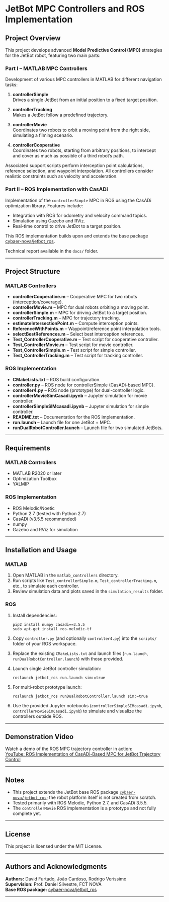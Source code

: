 # JetBot MPC Controllers and ROS Implementation

## Project Overview

This project develops advanced **Model Predictive Control (MPC)** strategies for the JetBot robot, featuring two main parts:

### Part I – MATLAB MPC Controllers
Development of various MPC controllers in MATLAB for different navigation tasks:

1. **controllerSimple**  
   Drives a single JetBot from an initial position to a fixed target position.

2. **controllerTracking**  
   Makes a JetBot follow a predefined trajectory.

3. **controllerMovie**  
   Coordinates two robots to orbit a moving point from the right side, simulating a filming scenario.

4. **controllerCooperative**  
   Coordinates two robots, starting from arbitrary positions, to intercept and cover as much as possible of a third robot’s path.

Associated support scripts perform interception point calculations, reference selection, and waypoint interpolation. All controllers consider realistic constraints such as velocity and acceleration.

### Part II – ROS Implementation with CasADi
Implementation of the `controllerSimple` MPC in ROS using the CasADi optimization library. Features include:

- Integration with ROS for odometry and velocity command topics.  
- Simulation using Gazebo and RViz.  
- Real-time control to drive JetBot to a target position.

This ROS implementation builds upon and extends the base package [cybaer-nova/jetbot_ros](https://github.com/cybaer-nova/jetbot_ros).

Technical report available in the `docs/` folder.

---

## Project Structure

### MATLAB Controllers

- **controllerCooperative.m** – Cooperative MPC for two robots (interception/coverage).
- **controllerMovie.m** – MPC for dual robots orbiting a moving point.
- **controllerSimple.m** – MPC for driving JetBot to a target position.
- **controllerTracking.m** – MPC for trajectory tracking.
- **estimateIntersectionPoint.m** – Compute interception points.
- **ReferenceWithPoints.m** – Waypoint/reference point interpolation tools.
- **selectBestReferences.m** – Select best interception references.
- **Test_ControllerCooperative.m** – Test script for cooperative controller.
- **Test_ControllerMovie.m** – Test script for movie controller.
- **Test_ControllerSimple.m** – Test script for simple controller.
- **Test_ControllerTracking.m** – Test script for tracking controller.

### ROS Implementation

- **CMakeLists.txt** – ROS build configuration.
- **controller.py** – ROS node for controllerSimple (CasADi-based MPC).
- **controller4.py** – ROS node (prototype) for dual-controller logic.
- **controllerMovieSimCasadi.ipynb** – Jupyter simulation for movie controller.
- **controllerSimpleSIMcasadi.ipynb** – Jupyter simulation for simple controller.
- **README.txt** – Documentation for the ROS implementation.
- **run.launch** – Launch file for one JetBot + MPC.
- **runDualRobotController.launch** – Launch file for two simulated JetBots.


---

## Requirements

### MATLAB Controllers
- MATLAB R2020 or later  
- Optimization Toolbox  
- YALMIP 

### ROS Implementation
- ROS Melodic/Noetic  
- Python 2.7 (tested with Python 2.7)  
- CasADi (v3.5.5 recommended)  
- numpy  
- Gazebo and RViz for simulation

---

## Installation and Usage

### MATLAB

1. Open MATLAB in the `matlab_controllers` directory.  
2. Run scripts like `Test_controllerSimple.m`, `Test_controllerTracking.m`, etc., to simulate each controller.  
3. Review simulation data and plots saved in the `simulation_results` folder.

### ROS

1. Install dependencies:
    ```
    pip2 install numpy casadi==3.5.5
    sudo apt-get install ros-melodic-tf
    ```

2. Copy `controller.py` (and optionally `controller4.py`) into the `scripts/` folder of your ROS workspace.

3. Replace the existing `CMakeLists.txt` and launch files (`run.launch`, `runDualRobotController.launch`) with those provided.

4. Launch single JetBot controller simulation:
    ```
    roslaunch jetbot_ros run.launch sim:=true
    ```

5. For multi-robot prototype launch:
    ```
    roslaunch jetbot_ros runDualRobotController.launch sim:=true
    ```

6. Use the provided Jupyter notebooks (`controllerSimpleSIMcasadi.ipynb`, `controllerMovieSimCasadi.ipynb`) to simulate and visualize the controllers outside ROS.

---

## Demonstration Video

Watch a demo of the ROS MPC trajectory controller in action:  
[YouTube: ROS Implementation of CasADi-Based MPC for JetBot Trajectory Control](https://youtu.be/jXjZQ6yIi38)

---

## Notes

- This project extends the JetBot base ROS package [`cybaer-nova/jetbot_ros`](https://github.com/cybaer-nova/jetbot_ros); the robot platform itself is not created from scratch.  
- Tested primarily with ROS Melodic, Python 2.7, and CasADi 3.5.5.  
- The `controllerMovie` ROS implementation is a prototype and not fully complete yet.

---

## License

This project is licensed under the MIT License.

---

## Authors and Acknowledgments

**Authors:** David Furtado, João Cardoso, Rodrigo Veríssimo  
**Supervision:** Prof. Daniel Silvestre, FCT NOVA  
**Base ROS package:** [cybaer-nova/jetbot_ros](https://github.com/cybaer-nova/jetbot_ros)

---



